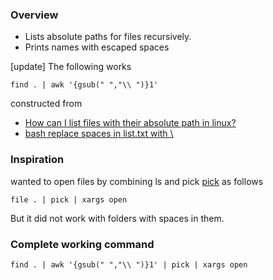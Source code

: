 ### Overview
- Lists absolute paths for files recursively.
- Prints names with escaped spaces

[update] The following works
```
find . | awk '{gsub(" ","\\ ")}1'
```
constructed from
- [How can I list files with their absolute path in linux?][listing-all-files]
- [bash replace spaces in list.txt with \\][replace-spaces]

### Inspiration
wanted to open files by combining ls and pick [pick] as follows
````
file . | pick | xargs open
````
 But it did not work with folders with spaces in them.

### Complete working command
 ```
 find . | awk '{gsub(" ","\\ ")}1' | pick | xargs open
 ```



[pick]: https://github.com/thoughtbot/pick
[listing-all-files]: http://stackoverflow.com/questions/246215/how-can-i-list-files-with-their-absolute-path-in-linux
[replace-spaces]: file:///var/folders/pg/_93r4g9d5tx5sp23lswf91f40000gn/T/158.html